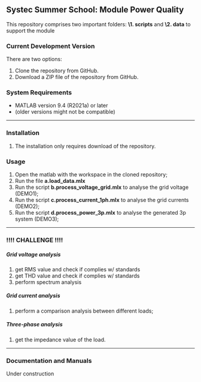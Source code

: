 Systec Summer School: Module Power Quality 
-----------------------------------------------------------------------------

This repository comprises two important folders: **\1. scripts** and **\2. data** to support the module

### Current Development Version
There are two options:
1. Clone the repository from GitHub.
2. Download a ZIP file of the repository from GitHub.


### System Requirements
*   MATLAB version 9.4 (R2021a) or later
*   (older versions might not be compatible)

------------
### Installation
1. The installation only requires download of the repository.


### Usage
1. Open the matlab with the workspace in the cloned repository;
2. Run the file **a.load_data.mlx**
3. Run the script **b.process_voltage_grid.mlx** to analyse the grid voltage (DEMO1);
4. Run the script **c.process_current_1ph.mlx** to analyse the grid currents (DEMO2);
5. Run the script **d.process_power_3p.mlx** to analyse the generated 3p system (DEMO3);

------------
### !!!!  CHALLENGE  !!!!
##### Grid voltage analysis
1. get RMS value and check if complies w/ standards
2. get THD value and check if complies w/ standards
3. perform spectrum analysis
##### Grid current analysis
1. perform a comparison analysis between different loads;

##### Three-phase analysis
1. get the impedance value of the load.


------------
### Documentation and Manuals
Under construction

